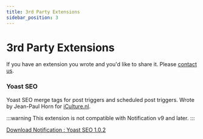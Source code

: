 ```yaml
---
title: 3rd Party Extensions
sidebar_position: 3
---
```


# 3rd Party Extensions

If you have an extension you wrote and you'd like to share it. Please [contact us](https://bracketspace.com/contact/).

### Yoast SEO

Yoast SEO merge tags for post triggers and scheduled post triggers. Wrote by Jean-Paul Horn for [iCulture.nl](https://www.iculture.nl/).

:::warning
This extension is not compatible with Notification v9 and later.
:::

[Download Notification : Yoast SEO 1.0.2](../assets/notification-yoastseo%20(2).zip)